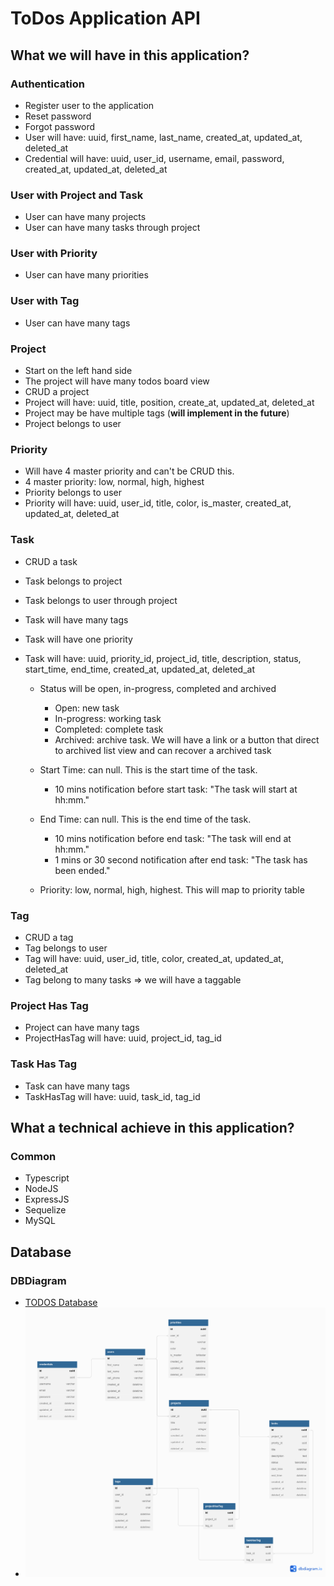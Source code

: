 # ToDos Application API

## What we will have in this application?

### Authentication
- Register user to the application
- Reset password
- Forgot password
- User will have: uuid, first_name, last_name, created_at, updated_at, deleted_at
- Credential will have: uuid, user_id, username, email, password, created_at, updated_at, deleted_at

### User with Project and Task
- User can have many projects
- User can have many tasks through project

### User with Priority
- User can have many priorities

### User with Tag
- User can have many tags

### Project
- Start on the left hand side
- The project will have many todos board view
- CRUD a project
- Project will have: uuid, title, position, create_at, updated_at, deleted_at
- Project may be have multiple tags (**will implement in the future**)
- Project belongs to user

### Priority
- Will have 4 master priority and can't be CRUD this.
- 4 master priority: low, normal, high, highest
- Priority belongs to user
- Priority will have: uuid, user_id, title, color, is_master, created_at, updated_at, deleted_at

### Task
- CRUD a task
- Task belongs to project
- Task belongs to user through project
- Task will have many tags
- Task will have one priority
- Task will have: uuid, priority_id, project_id, title, description, status, start_time, end_time, created_at, updated_at, deleted_at

    - Status will be open, in-progress, completed and archived
        - Open: new task
        - In-progress: working task
        - Completed: complete task
        - Archived: archive task. We will have a link or a button that direct to archived list view and can recover a archived task

    - Start Time: can null. This is the start time of the task.
        - 10 mins notification before start task: "The task will start at hh:mm."

    - End Time: can null. This is the end time of the task.
        - 10 mins notification before end task: "The task will end at hh:mm."
        - 1 mins or 30 second notification after end task: "The task has been ended."

    - Priority: low, normal, high, highest. This will map to priority table

### Tag
- CRUD a tag
- Tag belongs to user
- Tag will have: uuid, user_id, title, color, created_at, updated_at, deleted_at
- Tag belong to many tasks => we will have a taggable

### Project Has Tag
- Project can have many tags
- ProjectHasTag will have: uuid, project_id, tag_id

### Task Has Tag
- Task can have many tags
- TaskHasTag will have: uuid, task_id, tag_id

## What a technical achieve in this application?

### Common
- Typescript
- NodeJS
- ExpressJS
- Sequelize
- MySQL

## Database

### DBDiagram
- [TODOS Database](https://dbdiagram.io/d/63c7b3a2296d97641d7a69bc)
- ![TODOS DB Image](/README/ToDos%20API.png)